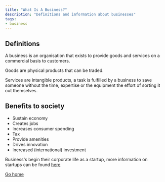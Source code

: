 ```yaml
---
title: "What Is A Business?"
description: "Definitions and information about businesses"
tags:
- business
---
```


## Definitions

A business is an organisation that exists to provide goods and services on a commercial basis to customers.

Goods are physical products that can be traded.

Services are intangible products, a task is fulfilled by a business to save someone without the time, expertise or the equipment the effort of sorting it out themselves.

## Benefits to society
- Sustain economy
- Creates jobs
- Increases consumer spending
- Tax
- Provide amenities
- Drives innovation
- Increased (international) investment


Business's begin their corporate life as a startup, more information on startups can be found [here](sixth/Business/Units/3.1/WhatIsAStartUp)

[Go home](/)
